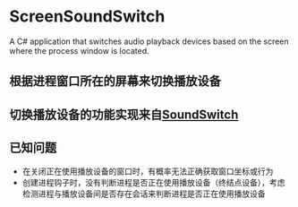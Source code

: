 # ScreenSoundSwitch
A C# application that switches audio playback devices based on the screen where the process window is located.
## 根据进程窗口所在的屏幕来切换播放设备
## 切换播放设备的功能实现来自[SoundSwitch](https://github.com/Belphemur/SoundSwitch/tree/dev/SoundSwitch.Audio.Manager)
## 已知问题
- 在关闭正在使用播放设备的窗口时，有概率无法正确获取窗口坐标或行为
- 创建进程钩子时，没有判断进程是否正在使用播放设备（终结点设备），考虑检测进程与播放设备间是否存在会话来判断进程是否正在使用播放设备
